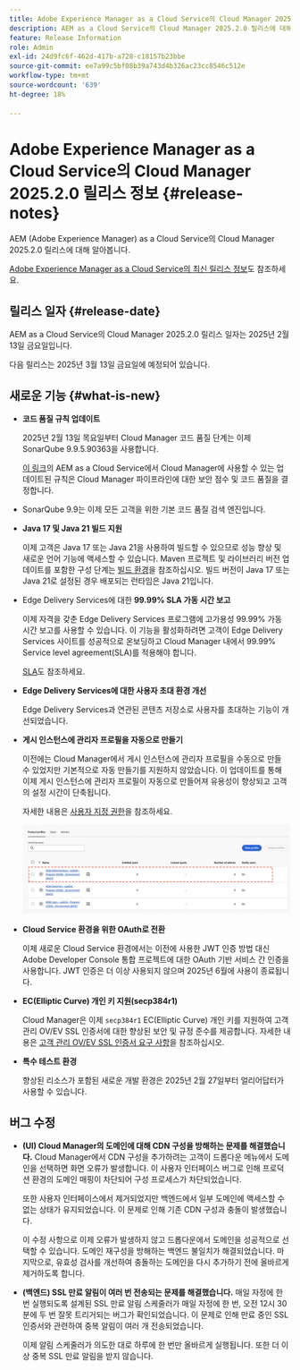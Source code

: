```yaml
---
title: Adobe Experience Manager as a Cloud Service의 Cloud Manager 2025.2.0 릴리스 정보
description: AEM as a Cloud Service의 Cloud Manager 2025.2.0 릴리스에 대해 알아봅니다.
feature: Release Information
role: Admin
exl-id: 24d9fc6f-462d-417b-a728-c18157b23bbe
source-git-commit: ee7a99c5bf08b39a743d4b326ac23cc8546c512e
workflow-type: tm+mt
source-wordcount: '639'
ht-degree: 18%

---
```


# Adobe Experience Manager as a Cloud Service의 Cloud Manager 2025.2.0 릴리스 정보 {#release-notes}

<!-- https://wiki.corp.adobe.com/pages/viewpage.action?pageId=3389843928 -->

AEM (Adobe Experience Manager) as a Cloud Service의 Cloud Manager 2025.2.0 릴리스에 대해 알아봅니다.


[Adobe Experience Manager as a Cloud Service의 최신 릴리스 정보](/help/release-notes/release-notes-cloud/release-notes-current.md)도 참조하세요.

## 릴리스 일자 {#release-date}

AEM as a Cloud Service의 Cloud Manager 2025.2.0 릴리스 일자는 2025년 2월 13일 금요일입니다.

다음 릴리스는 2025년 3월 13일 금요일에 예정되어 있습니다.

## 새로운 기능 {#what-is-new}

* **코드 품질 규칙 업데이트**

  2025년 2월 13일 목요일부터 Cloud Manager 코드 품질 단계는 이제 SonarQube 9.9.5.90363을 사용합니다.

  [이 링크](/help/implementing/cloud-manager/code-quality-testing.md#understanding-code-quality-rules)의 AEM as a Cloud Service에서 Cloud Manager에 사용할 수 있는 업데이트된 규칙은 Cloud Manager 파이프라인에 대한 보안 점수 및 코드 품질을 결정합니다.

* SonarQube 9.9는 이제 모든 고객을 위한 기본 코드 품질 검색 엔진입니다.

* **Java 17 및 Java 21 빌드 지원**

  이제 고객은 Java 17 또는 Java 21을 사용하여 빌드할 수 있으므로 성능 향상 및 새로운 언어 기능에 액세스할 수 있습니다. Maven 프로젝트 및 라이브러리 버전 업데이트를 포함한 구성 단계는 [빌드 환경](/help/implementing/cloud-manager/getting-access-to-aem-in-cloud/build-environment-details.md)을 참조하십시오. 빌드 버전이 Java 17 또는 Java 21로 설정된 경우 배포되는 런타임은 Java 21입니다.

* Edge Delivery Services에 대한 **99.99% SLA 가동 시간 보고**

  이제 자격을 갖춘 Edge Delivery Services 프로그램에 고가용성 99.99% 가동 시간 보고를 사용할 수 있습니다. 이 기능을 활성화하려면 고객이 Edge Delivery Services 사이트를 성공적으로 온보딩하고 Cloud Manager 내에서 99.99% Service level agreement(SLA)를 적용해야 합니다.

  [SLA](/help/implementing/cloud-manager/getting-access-to-aem-in-cloud/creating-production-programs.md#sla)도 참조하세요.

* **Edge Delivery Services에 대한 사용자 초대 환경 개선**

  Edge Delivery Services과 연관된 콘텐츠 저장소로 사용자를 초대하는 기능이 개선되었습니다. <!-- CMGR-65331 -->

* **게시 인스턴스에 관리자 프로필을 자동으로 만들기**

  이전에는 Cloud Manager에서 게시 인스턴스에 관리자 프로필을 수동으로 만들 수 있었지만 기본적으로 자동 만들기를 지원하지 않았습니다. 이 업데이트를 통해 이제 게시 인스턴스에 관리자 프로필이 자동으로 만들어져 유용성이 향상되고 고객의 설정 시간이 단축됩니다.

  자세한 내용은 [사용자 지정 권한](/help/implementing/cloud-manager/custom-permissions.md)을 참조하세요.

  ![파이프라인 활동 필터링](/help/implementing/cloud-manager/release-notes/assets/product-profiles.png)

* **Cloud Service 환경을 위한 OAuth로 전환**

  이제 새로운 Cloud Service 환경에서는 이전에 사용한 JWT 인증 방법 대신 Adobe Developer Console 통합 프로젝트에 대한 OAuth 기반 서비스 간 인증을 사용합니다. JWT 인증은 더 이상 사용되지 않으며 2025년 6월에 사용이 종료됩니다.

* **EC(Elliptic Curve) 개인 키 지원(secp384r1)**

  Cloud Manager은 이제 `secp384r1` EC(Elliptic Curve) 개인 키를 지원하여 고객 관리 OV/EV SSL 인증서에 대한 향상된 보안 및 규정 준수를 제공합니다.
자세한 내용은 [고객 관리 OV/EV SSL 인증서 요구 사항](/help/implementing/cloud-manager/managing-ssl-certifications/introduction-to-ssl-certificates.md)을 참조하십시오. <!-- CMGR-63636 -->

* **특수 테스트 환경**

  향상된 리소스가 포함된 새로운 개발 환경은 2025년 2월 27일부터 얼리어답터가 사용할 수 있습니다.


<!--
## Early adoption program {#early-adoption}

Be a part of Cloud Manager's early adoption program and have a chance to test upcoming features. -->


## 버그 수정

* **(UI) Cloud Manager의 도메인에 대해 CDN 구성을 방해하는 문제를 해결했습니다.**
Cloud Manager에서 CDN 구성을 추가하려는 고객이 드롭다운 메뉴에서 도메인을 선택하면 화면 오류가 발생합니다. 이 사용자 인터페이스 버그로 인해 프로덕션 환경의 도메인 매핑이 차단되어 구성 프로세스가 차단되었습니다.

  또한 사용자 인터페이스에서 제거되었지만 백엔드에서 일부 도메인에 액세스할 수 없는 상태가 유지되었습니다. 이 문제로 인해 기존 CDN 구성과 충돌이 발생했습니다.

  이 수정 사항으로 이제 오류가 발생하지 않고 드롭다운에서 도메인을 성공적으로 선택할 수 있습니다. 도메인 재구성을 방해하는 백엔드 불일치가 해결되었습니다. 마지막으로, 유효성 검사를 개선하여 충돌하는 도메인을 다시 추가하기 전에 올바르게 제거하도록 합니다.<!-- CMGR-64888 -->
* **(백엔드) SSL 만료 알림이 여러 번 전송되는 문제를 해결했습니다.**
매일 자정에 한 번 실행되도록 설계된 SSL 만료 알림 스케줄러가 매일 자정에 한 번, 오전 12시 30분에 두 번 잘못 트리거되는 버그가 확인되었습니다. 이 문제로 인해 만료 중인 SSL 인증서와 관련하여 중복 알림이 여러 개 전송되었습니다.

  이제 알림 스케줄러가 의도한 대로 하루에 한 번만 올바르게 실행됩니다. 또한 더 이상 중복 SSL 만료 알림을 받지 않습니다. <!-- CMGR-64748 -->




<!-- ## Known issues {#known-issues} -->
